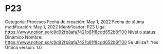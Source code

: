 # P23

Categoría: Procesos
Fecha de creación: May 1, 2022
Fecha de última modificación: May 1, 2022
Identificador: P23
Liga: https://www.notion.so/c8d92fb8afa7421b81f8cdd652b6f100 
Nivel o status: Dinámico
Nombre: https://www.notion.so/c8d92fb8afa7421b81f8cdd652b6f100 
Se utiliza?: Yes
Última versión: 1.0